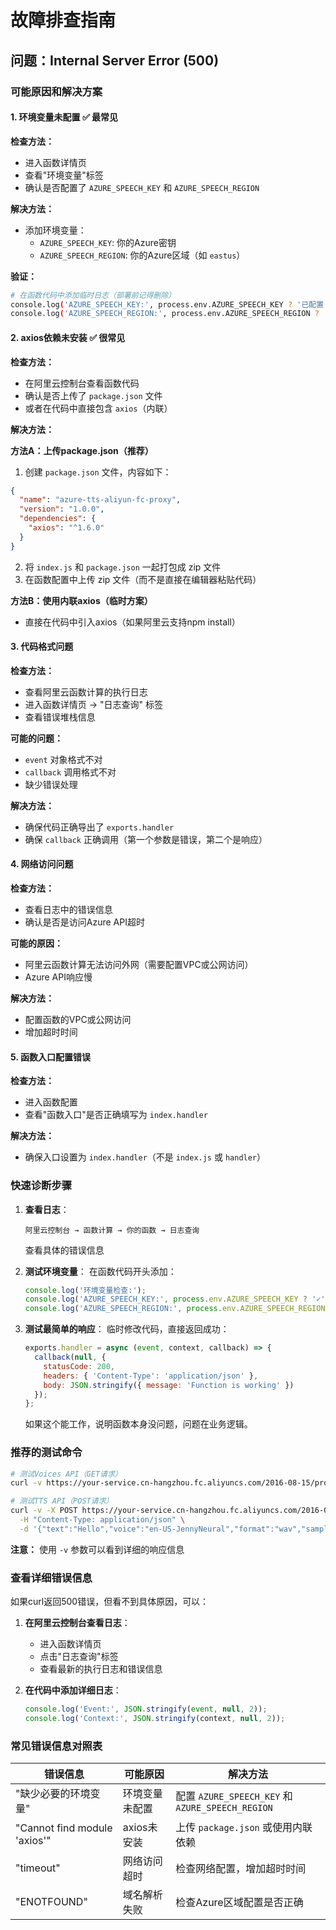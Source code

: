# 故障排查指南

## 问题：Internal Server Error (500)

### 可能原因和解决方案

#### 1. 环境变量未配置 ✅ **最常见**

**检查方法：**
- 进入函数详情页
- 查看"环境变量"标签
- 确认是否配置了 `AZURE_SPEECH_KEY` 和 `AZURE_SPEECH_REGION`

**解决方法：**
- 添加环境变量：
  - `AZURE_SPEECH_KEY`: 你的Azure密钥
  - `AZURE_SPEECH_REGION`: 你的Azure区域（如 `eastus`）

**验证：**
```bash
# 在函数代码中添加临时日志（部署前记得删除）
console.log('AZURE_SPEECH_KEY:', process.env.AZURE_SPEECH_KEY ? '已配置' : '未配置');
console.log('AZURE_SPEECH_REGION:', process.env.AZURE_SPEECH_REGION ? '已配置' : '未配置');
```

#### 2. axios依赖未安装 ✅ **很常见**

**检查方法：**
- 在阿里云控制台查看函数代码
- 确认是否上传了 `package.json` 文件
- 或者在代码中直接包含 `axios`（内联）

**解决方法：**

**方法A：上传package.json（推荐）**
1. 创建 `package.json` 文件，内容如下：
```json
{
  "name": "azure-tts-aliyun-fc-proxy",
  "version": "1.0.0",
  "dependencies": {
    "axios": "^1.6.0"
  }
}
```

2. 将 `index.js` 和 `package.json` 一起打包成 zip 文件
3. 在函数配置中上传 zip 文件（而不是直接在编辑器粘贴代码）

**方法B：使用内联axios（临时方案）**
- 直接在代码中引入axios（如果阿里云支持npm install）

#### 3. 代码格式问题

**检查方法：**
- 查看阿里云函数计算的执行日志
- 进入函数详情页 → "日志查询" 标签
- 查看错误堆栈信息

**可能的问题：**
- `event` 对象格式不对
- `callback` 调用格式不对
- 缺少错误处理

**解决方法：**
- 确保代码正确导出了 `exports.handler`
- 确保 `callback` 正确调用（第一个参数是错误，第二个是响应）

#### 4. 网络访问问题

**检查方法：**
- 查看日志中的错误信息
- 确认是否是访问Azure API超时

**可能的原因：**
- 阿里云函数计算无法访问外网（需要配置VPC或公网访问）
- Azure API响应慢

**解决方法：**
- 配置函数的VPC或公网访问
- 增加超时时间

#### 5. 函数入口配置错误

**检查方法：**
- 进入函数配置
- 查看"函数入口"是否正确填写为 `index.handler`

**解决方法：**
- 确保入口设置为 `index.handler`（不是 `index.js` 或 `handler`）

### 快速诊断步骤

1. **查看日志**：
   ```
   阿里云控制台 → 函数计算 → 你的函数 → 日志查询
   ```
   查看具体的错误信息

2. **测试环境变量**：
   在函数代码开头添加：
   ```javascript
   console.log('环境变量检查:');
   console.log('AZURE_SPEECH_KEY:', process.env.AZURE_SPEECH_KEY ? '✓' : '✗');
   console.log('AZURE_SPEECH_REGION:', process.env.AZURE_SPEECH_REGION ? '✓' : '✗');
   ```

3. **测试最简单的响应**：
   临时修改代码，直接返回成功：
   ```javascript
   exports.handler = async (event, context, callback) => {
     callback(null, {
       statusCode: 200,
       headers: { 'Content-Type': 'application/json' },
       body: JSON.stringify({ message: 'Function is working' })
     });
   };
   ```
   如果这个能工作，说明函数本身没问题，问题在业务逻辑。

### 推荐的测试命令

```bash
# 测试Voices API（GET请求）
curl -v https://your-service.cn-hangzhou.fc.aliyuncs.com/2016-08-15/proxy/tts-proxy-service/voices-proxy/api/voices

# 测试TTS API（POST请求）
curl -v -X POST https://your-service.cn-hangzhou.fc.aliyuncs.com/2016-08-15/proxy/tts-proxy-service/tts-proxy/api/tts \
  -H "Content-Type: application/json" \
  -d '{"text":"Hello","voice":"en-US-JennyNeural","format":"wav","sample_rate":16000}'
```

**注意：** 使用 `-v` 参数可以看到详细的响应信息

### 查看详细错误信息

如果curl返回500错误，但看不到具体原因，可以：

1. **在阿里云控制台查看日志**：
   - 进入函数详情页
   - 点击"日志查询"标签
   - 查看最新的执行日志和错误信息

2. **在代码中添加详细日志**：
   ```javascript
   console.log('Event:', JSON.stringify(event, null, 2));
   console.log('Context:', JSON.stringify(context, null, 2));
   ```

### 常见错误信息对照表

| 错误信息 | 可能原因 | 解决方法 |
|---------|---------|---------|
| "缺少必要的环境变量" | 环境变量未配置 | 配置 `AZURE_SPEECH_KEY` 和 `AZURE_SPEECH_REGION` |
| "Cannot find module 'axios'" | axios未安装 | 上传 `package.json` 或使用内联依赖 |
| "timeout" | 网络访问超时 | 检查网络配置，增加超时时间 |
| "ENOTFOUND" | 域名解析失败 | 检查Azure区域配置是否正确 |

